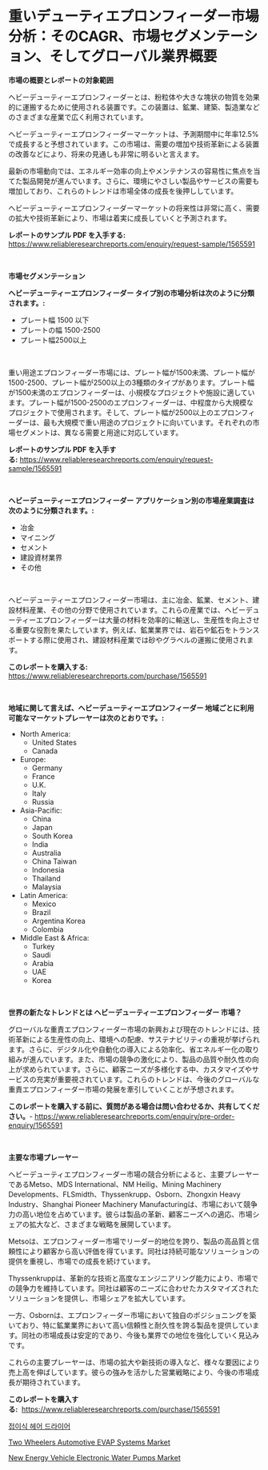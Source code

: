 <p><h1>重いデューティエプロンフィーダー市場分析：そのCAGR、市場セグメンテーション、そしてグローバル業界概要</h1></p><p><strong>市場の概要とレポートの対象範囲</strong></p>
<p><p>ヘビーデューティーエプロンフィーダーとは、粉粒体や大きな塊状の物質を効果的に運搬するために使用される装置です。この装置は、鉱業、建築、製造業などのさまざまな産業で広く利用されています。</p><p>ヘビーデューティーエプロンフィーダーマーケットは、予測期間中に年率12.5%で成長すると予想されています。この市場は、需要の増加や技術革新による装置の改善などにより、将来の見通しも非常に明るいと言えます。</p><p>最新の市場動向では、エネルギー効率の向上やメンテナンスの容易性に焦点を当てた製品開発が進んでいます。さらに、環境にやさしい製品やサービスの需要も増加しており、これらのトレンドは市場全体の成長を後押ししています。</p><p>ヘビーデューティーエプロンフィーダーマーケットの将来性は非常に高く、需要の拡大や技術革新により、市場は着実に成長していくと予測されます。</p></p>
<p><strong>レポートのサンプル PDF を入手する:</strong> <a href="https://www.reliableresearchreports.com/enquiry/request-sample/1565591">https://www.reliableresearchreports.com/enquiry/request-sample/1565591</a></p>
<p>&nbsp;</p>
<p><strong>市場セグメンテーション</strong></p>
<p><strong>ヘビーデューティーエプロンフィーダー タイプ別の市場分析は次のように分類されます。:</strong></p>
<p><ul><li>プレート幅 1500 以下</li><li>プレートの幅 1500-2500</li><li>プレート幅2500以上</li></ul></p>
<p>&nbsp;</p>
<p><p>重い用途エプロンフィーダー市場には、プレート幅が1500未満、プレート幅が1500-2500、プレート幅が2500以上の3種類のタイプがあります。プレート幅が1500未満のエプロンフィーダーは、小規模なプロジェクトや施設に適しています。プレート幅が1500-2500のエプロンフィーダーは、中程度から大規模なプロジェクトで使用されます。そして、プレート幅が2500以上のエプロンフィーダーは、最も大規模で重い用途のプロジェクトに向いています。それぞれの市場セグメントは、異なる需要と用途に対応しています。</p></p>
<p><strong>レポートのサンプル PDF を入手する:</strong>&nbsp;<a href="https://www.reliableresearchreports.com/enquiry/request-sample/1565591">https://www.reliableresearchreports.com/enquiry/request-sample/1565591</a></p>
<p>&nbsp;</p>
<p><strong> ヘビーデューティーエプロンフィーダー アプリケーション別の市場産業調査は次のように分類されます。:</strong></p>
<p><ul><li>冶金</li><li>マイニング</li><li>セメント</li><li>建設資材業界</li><li>その他</li></ul></p>
<p>&nbsp;</p>
<p><p>ヘビーデューティーエプロンフィーダー市場は、主に冶金、鉱業、セメント、建設材料産業、その他の分野で使用されています。これらの産業では、ヘビーデューティーエプロンフィーダーは大量の材料を効率的に輸送し、生産性を向上させる重要な役割を果たしています。例えば、鉱業業界では、岩石や鉱石をトランスポートする際に使用され、建設材料産業では砂やグラベルの運搬に使用されます。</p></p>
<p><strong>このレポートを購入する:</strong>&nbsp; <a href="https://www.reliableresearchreports.com/purchase/1565591">https://www.reliableresearchreports.com/purchase/1565591</a></p>
<p>&nbsp;</p>
<p><strong>地域に関して言えば、ヘビーデューティーエプロンフィーダー 地域ごとに利用可能なマーケットプレーヤーは次のとおりです。:</strong></p>
<p><ul>
    <li>
        North America:
        <ul>
            <li>United States</li>
            <li>Canada</li>
        </ul>
    </li>
    <li>
        Europe:
        <ul>
            <li>Germany</li>
            <li>France</li>
            <li>U.K.</li>
            <li>Italy</li>
            <li>Russia</li>
        </ul>
    </li>
    <li>
        Asia-Pacific:
        <ul>
            <li>China</li>
            <li>Japan</li>
            <li>South Korea</li>
            <li>India</li>
            <li>Australia</li>
            <li>China Taiwan</li>
            <li>Indonesia</li>
            <li>Thailand</li>
            <li>Malaysia</li>
        </ul>
    </li>
    <li>
        Latin America:
        <ul>
            <li>Mexico</li>
            <li>Brazil</li>
            <li>Argentina Korea</li>
            <li>Colombia</li>
        </ul>
    </li>
    <li>
        Middle East & Africa:
        <ul>
            <li>Turkey</li>
            <li>Saudi</li>
            <li>Arabia</li>
            <li>UAE</li>
            <li>Korea</li>
        </ul>
    </li>
    </ul></p>
<p>&nbsp;</p>
<p><strong>世界の新たなトレンドとは ヘビーデューティーエプロンフィーダー 市場？</strong></p>
<p><p>グローバルな重責エプロンフィーダー市場の新興および現在のトレンドには、技術革新による生産性の向上、環境への配慮、サステナビリティの重視が挙げられます。さらに、デジタル化や自動化の導入による効率化、省エネルギー化の取り組みが進んでいます。また、市場の競争の激化により、製品の品質や耐久性の向上が求められています。さらに、顧客ニーズが多様化する中、カスタマイズやサービスの充実が重要視されています。これらのトレンドは、今後のグローバルな重責エプロンフィーダー市場の発展を牽引していくことが予想されます。</p></p>
<p><strong>このレポートを購入する前に、質問がある場合は問い合わせるか、共有してください。</strong>- <a href="https://www.reliableresearchreports.com/enquiry/pre-order-enquiry/1565591">https://www.reliableresearchreports.com/enquiry/pre-order-enquiry/1565591</a></p>
<p>&nbsp;</p>
<p><strong>主要な市場プレーヤー</strong></p>
<p><p>ヘビーデューティエプロンフィーダー市場の競合分析によると、主要プレーヤーであるMetso、MDS International、NM Heilig、Mining Machinery Developments、FLSmidth、Thyssenkrupp、Osborn、Zhongxin Heavy Industry、Shanghai Pioneer Machinery Manufacturingは、市場において競争力の高い地位を占めています。彼らは製品の革新、顧客ニーズへの適応、市場シェアの拡大など、さまざまな戦略を展開しています。</p><p>Metsoは、エプロンフィーダー市場でリーダー的地位を誇り、製品の高品質と信頼性により顧客から高い評価を得ています。同社は持続可能なソリューションの提供を重視し、市場での成長を続けています。</p><p>Thyssenkruppは、革新的な技術と高度なエンジニアリング能力により、市場での競争力を維持しています。同社は顧客のニーズに合わせたカスタマイズされたソリューションを提供し、市場シェアを拡大しています。</p><p>一方、Osbornは、エプロンフィーダー市場において独自のポジショニングを築いており、特に鉱業業界において高い信頼性と耐久性を誇る製品を提供しています。同社の市場成長は安定的であり、今後も業界での地位を強化していく見込みです。</p><p>これらの主要プレーヤーは、市場の拡大や新技術の導入など、様々な要因により売上高を伸ばしています。彼らの強みを活かした営業戦略により、今後の市場成長が期待されています。</p></p>
<p><strong>このレポートを購入する:</strong>&nbsp;&nbsp;<a href="https://www.reliableresearchreports.com/purchase/1565591">https://www.reliableresearchreports.com/purchase/1565591</a></p>
<p><p><a href="https://medium.com/@arthuralety6767836754/%EC%A0%91%EC%9D%B4%EC%8B%9D-%ED%97%A4%EC%96%B4-%EB%93%9C%EB%9D%BC%EC%9D%B4%EC%96%B4-%EC%8B%9C%EC%9E%A5-%EC%A0%84%EB%A7%9D-%EC%82%B0%EC%97%85-%EA%B0%9C%EC%9A%94-%EB%B0%8F-%EC%98%88%EC%B8%A1-2024%EB%85%84%EB%B6%80%ED%84%B0-2031%EB%85%84%EA%B9%8C%EC%A7%80-75875e0d0817">접이식 헤어 드라이어</a></p><p><a href="https://confirmed-shield-e13.notion.site/Two-Wheelers-Automotive-EVAP-Systems-Market-Research-Report-Reveals-The-Latest-Trends-And-Opportunit-2f9cabeb57f2498d901755f8ea2b2691">Two Wheelers Automotive EVAP Systems Market</a></p><p><a href="https://sore-arch-6db.notion.site/New-Energy-Vehicle-Electronic-Water-Pumps-Market-Size-Market-Trends-and-Growth-Outlook-forecasted--aedaeb298feb427a80e5325847f403f1">New Energy Vehicle Electronic Water Pumps Market</a></p></p>
